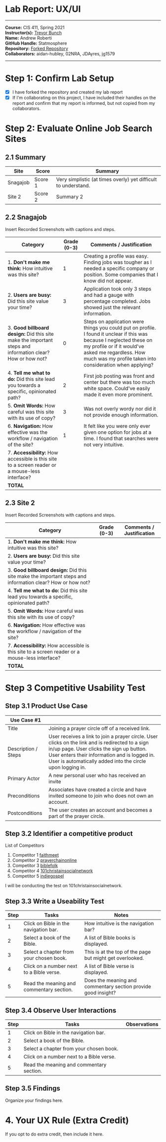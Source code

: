 # Lab Report: UX/UI
___
**Course:** CIS 411, Spring 2021  
**Instructor(s):** [Trevor Bunch](https://github.com/trevordbunch)  
**Name:** Andrew Roberti  
**GitHub Handle:** Statmosphere  
**Repository:** [Forked Repository](https://github.com/Statmosphere/cis411_lab3_uiux)  
**Collaborators:** aidan-hubley, 02NRA, JDAyres, jg1579
___

# Step 1: Confirm Lab Setup
- [x] I have forked the repository and created my lab report
- [x] If I'm collaborating on this project, I have included their handles on the report and confirm that my report is informed, but not copied from my collaborators.

# Step 2: Evaluate Online Job Search Sites

## 2.1 Summary
| Site | Score | Summary |
|---|---|---|
| Snagajob | Score 1 | Very simplistic (at times overly) yet difficult to understand. |
| Site 2 | Score 2 | Summary 2 |

## 2.2 Snagajob
Insert Recorded Screenshots with captions and steps.

| Category | Grade (0-3) | Comments / Justification |
|---|---|---|
| 1. **Don't make me think:** How intuitive was this site? | 1 | Creating a profile was easy. Finding jobs was tougher as I needed a specific company or position. Some companies that I know did not appear. |
| 2. **Users are busy:** Did this site value your time?  | 3 | Application took only 3 steps and had a gauge with percentage completed. Jobs showed just the relevant information. |
| 3. **Good billboard design:** Did this site make the important steps and information clear? How or how not? | 0 | Steps on application were things you could put on profile. I found it unclear if this was because I neglected these on my profile or if it would've asked me regardless. How much was my profile taken into consideration when applying? |
| 4. **Tell me what to do:** Did this site lead you towards a specific, opinionated path? | 2 | First job posting was front and center but there was too much white space. Could've easily made it even more prominent. |
| 5. **Omit Words:** How careful was this site with its use of copy? | 3 | Was not overly wordy nor did it not provide enough information. |
| 6. **Navigation:** How effective was the workflow / navigation of the site? | 1 | It felt like you were only ever given one option for jobs at a time. I found that searches were not very intuitive. |
| 7. **Accessibility:** How accessible is this site to a screen reader or a mouse-less interface? |   |   |
| **TOTAL** |   |   |

## 2.3 Site 2
Insert Recorded Screenshots with captions and steps.

| Category | Grade (0-3) | Comments / Justification |
|---|---|---|
| 1. **Don't make me think:** How intuitive was this site? |   |   |
| 2. **Users are busy:** Did this site value your time?  |   |   |
| 3. **Good billboard design:** Did this site make the important steps and information clear? How or how not? |   |   |
| 4. **Tell me what to do:** Did this site lead you towards a specific, opinionated path? |   |   |
| 5. **Omit Words:** How careful was this site with its use of copy? |   |   |
| 6. **Navigation:** How effective was the workflow / navigation of the site? |   |   |
| 7. **Accessibility:** How accessible is this site to a screen reader or a mouse-less interface? |   |   |
| **TOTAL** |   |   |


# Step 3 Competitive Usability Test

## Step 3.1 Product Use Case

| Use Case #1 | |
|---|---|
| Title | Joining a prayer circle off of a received link. |
| Description / Steps | User receives a link to join a prayer circle. User clicks on the link and is redirected to a sign in/up page. User clicks the sign up button. User enters their information and is logged in. User is automatically added into the circle upon logging in. |
| Primary Actor | A new personal user who has received an invite |
| Preconditions | Associates have created a circle and have invited someone to join who does not own an account. |
| Postconditions | The user creates an account and becomes a part of the prayer circle. |

## Step 3.2 Identifier a competitive product

List of Competitors
1. Competitor 1 [faithmeet](www.faithmeet.com)
2. Competitor 2 [prayerchainonline](www.prayerchainonline.net)
3. Competitor 3 [biblefolk](biblefolk.com)
4. Competitor 4 [101christainsocialnetwork](www.101christainsocialnetwork.com)
5. Competitor 5 [indiegospel](indiegospel.net)

I will be conducting the test on 101christainsocialnetwork.

## Step 3.3 Write a Useability Test

| Step | Tasks | Notes |
|---|---|---|
| 1 | Click on Bible in the navigation bar. | How intuitive is the navigation bar? |
| 2 | Select a book of the Bible. | A list of Bible books is displayed. |
| 3 | Select a chapter from your chosen book. | This is at the top of the page but might get overlooked. |
| 4 | Click on a number next to a Bible verse. | A list of Bible verse is displayed. |
| 5 | Read the meaning and commentary section. | Does the meaning and commentary section provide good insight? |

## Step 3.4 Observe User Interactions

| Step | Tasks | Observations |
|---|---|---|
| 1 | Click on Bible in the navigation bar. |   |
| 2 | Select a book of the Bible. |   |
| 3 | Select a chapter from your chosen book. |   |
| 4 | Click on a number next to a Bible verse. |   |
| 5 | Read the meaning and commentary section. |   |

## Step 3.5 Findings
Organize your findings here.

# 4. Your UX Rule (Extra Credit)
If you opt to do extra credit, then include it here.